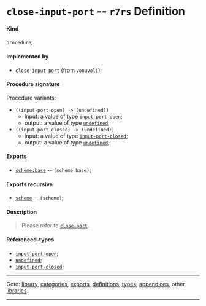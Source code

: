 

<a id='definition__r7rs__close-input-port'></a>

# `close-input-port` -- `r7rs` Definition


<a id='definition__r7rs__close-input-port__kind'></a>

#### Kind

`procedure`;


<a id='definition__r7rs__close-input-port__implemented-by'></a>

#### Implemented by

 * [`close-input-port`](../../vonuvoli/definitions/close-input-port.md#definition__vonuvoli__close-input-port) (from [`vonuvoli`](../../vonuvoli/_index.md#library__vonuvoli));


<a id='definition__r7rs__close-input-port__procedure-signature'></a>

#### Procedure signature

Procedure variants:
 * `((input-port-open) -> (undefined))`
   * input: a value of type [`input-port-open`](../../r7rs/types/input-port-open.md#type__r7rs__input-port-open);
   * output: a value of type [`undefined`](../../r7rs/types/undefined.md#type__r7rs__undefined);
 * `((input-port-closed) -> (undefined))`
   * input: a value of type [`input-port-closed`](../../r7rs/types/input-port-closed.md#type__r7rs__input-port-closed);
   * output: a value of type [`undefined`](../../r7rs/types/undefined.md#type__r7rs__undefined);


<a id='definition__r7rs__close-input-port__exports'></a>

#### Exports

 * [`scheme:base`](../../r7rs/exports/scheme_3a_base.md#export__r7rs__scheme_3a_base) -- `(scheme base)`;


<a id='definition__r7rs__close-input-port__exports-recursive'></a>

#### Exports recursive

 * [`scheme`](../../r7rs/exports/scheme.md#export__r7rs__scheme) -- `(scheme)`;


<a id='definition__r7rs__close-input-port__description'></a>

#### Description

> Please refer to [`close-port`](../../r7rs/definitions/close-port.md#definition__r7rs__close-port).


<a id='definition__r7rs__close-input-port__referenced-types'></a>

#### Referenced-types

 * [`input-port-open`](../../r7rs/types/input-port-open.md#type__r7rs__input-port-open);
 * [`undefined`](../../r7rs/types/undefined.md#type__r7rs__undefined);
 * [`input-port-closed`](../../r7rs/types/input-port-closed.md#type__r7rs__input-port-closed);

----

Goto: [library](../../r7rs/_index.md#library__r7rs), [categories](../../r7rs/categories/_index.md#toc__r7rs__categories), [exports](../../r7rs/exports/_index.md#toc__r7rs__exports), [definitions](../../r7rs/definitions/_index.md#toc__r7rs__definitions), [types](../../r7rs/types/_index.md#toc__r7rs__types), [appendices](../../r7rs/appendices/_index.md#toc__r7rs__appendices), other [libraries](../../_libraries.md#toc__libraries).

----

